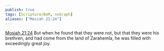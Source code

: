 ```yaml
---
publish: true
tags: [Scripture/BoM, noGraph]
aliases: ["Mosiah 21:24"]
---
```

[Mosiah 21:24](https://churchofjesuschrist.org/study/scriptures/bofm/mosiah/21?lang=eng&id=p24#p24) But when he found that they were not, but that they were his brethren, and had come from the land of Zarahemla, he was filled with exceedingly great joy.
